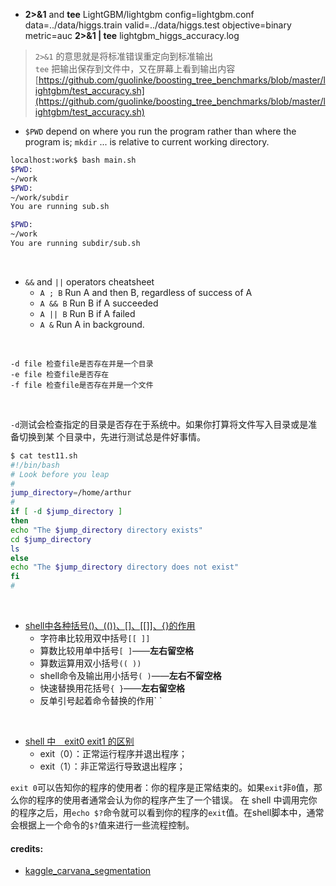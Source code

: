 - **2>&1** and **tee**
LightGBM/lightgbm config=lightgbm.conf data=../data/higgs.train valid=../data/higgs.test objective=binary metric=auc **2>&1 | tee** lightgbm_higgs_accuracy.log

> `2>&1` 的意思就是将标准错误重定向到标准输出<br>
> `tee` 把输出保存到文件中，又在屏幕上看到输出内容
[https://github.com/guolinke/boosting_tree_benchmarks/blob/master/lightgbm/test_accuracy.sh](https://github.com/guolinke/boosting_tree_benchmarks/blob/master/lightgbm/test_accuracy.sh)

- `$PWD` depend on where you run the program rather than where the program is;
    `mkdir` ... is relative to current working directory.
```bash
localhost:work$ bash main.sh
$PWD:
~/work
$PWD:
~/work/subdir
You are running sub.sh

$PWD:
~/work
You are running subdir/sub.sh
```
<br>

- `&&` and `||` operators cheatsheet
  - `A ; B` Run A and then B, regardless of success of A
  - `A && B` Run B if A succeeded
  - `A || B` Run B if A failed
  - `A &` Run A in background.

<br>

```
-d file 检查file是否存在并是一个目录
-e file 检查file是否存在
-f file 检查file是否存在并是一个文件
```
<br>

`-d`测试会检查指定的目录是否存在于系统中。如果你打算将文件写入目录或是准备切换到某
个目录中，先进行测试总是件好事情。
```bash
$ cat test11.sh
#!/bin/bash
# Look before you leap
#
jump_directory=/home/arthur
#
if [ -d $jump_directory ]
then
echo "The $jump_directory directory exists"
cd $jump_directory
ls
else
echo "The $jump_directory directory does not exist"
fi
#
```
<br>

- [shell中各种括号()、(())、[]、[[]]、{}的作用](https://www.cnblogs.com/nkwy2012/p/9171414.html)
  - 字符串比较用双中括号`[[ ]]`
  - 算数比较用单中括号`[ ]`——**左右留空格**
  - 算数运算用双小括号`(( ))`
  - shell命令及输出用小括号`( )`——**左右不留空格**
  - 快速替换用花括号`{ }`——**左右留空格**
  - 反单引号起着命令替换的作用\` \`
<br>

- [shell 中　exit0 exit1 的区别](https://blog.csdn.net/super_gnu/article/details/77099395)
  - exit（0）：正常运行程序并退出程序；
  - exit（1）：非正常运行导致退出程序；

`exit 0`可以告知你的程序的使用者：你的程序是正常结束的。如果`exit`非`0`值，那么你的程序的使用者通常会认为你的程序产生了一个错误。
在 shell 中调用完你的程序之后，用`echo $?`命令就可以看到你的程序的`exit`值。在shell脚本中，通常会根据上一个命令的`$?`值来进行一些流程控制。

#### credits:
- [kaggle_carvana_segmentation](kaggle_carvana_segmentation/README.md)
